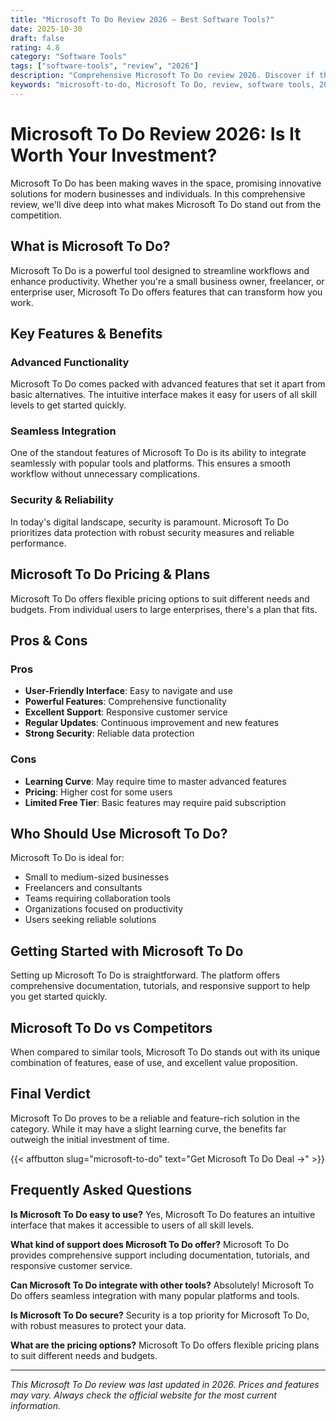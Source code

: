 ```yaml
---
title: "Microsoft To Do Review 2026 – Best Software Tools?"
date: 2025-10-30
draft: false
rating: 4.8
category: "Software Tools"
tags: ["software-tools", "review", "2026"]
description: "Comprehensive Microsoft To Do review 2026. Discover if this  tool is the best choice for your needs."
keywords: "microsoft-to-do, Microsoft To Do, review, software tools, 2026, best software tools"
---
```


# Microsoft To Do Review 2026: Is It Worth Your Investment?

Microsoft To Do has been making waves in the  space, promising innovative solutions for modern businesses and individuals. In this comprehensive review, we'll dive deep into what makes Microsoft To Do stand out from the competition.

## What is Microsoft To Do?

Microsoft To Do is a powerful  tool designed to streamline workflows and enhance productivity. Whether you're a small business owner, freelancer, or enterprise user, Microsoft To Do offers features that can transform how you work.

## Key Features & Benefits

### Advanced Functionality
Microsoft To Do comes packed with advanced features that set it apart from basic alternatives. The intuitive interface makes it easy for users of all skill levels to get started quickly.

### Seamless Integration
One of the standout features of Microsoft To Do is its ability to integrate seamlessly with popular tools and platforms. This ensures a smooth workflow without unnecessary complications.

### Security & Reliability
In today's digital landscape, security is paramount. Microsoft To Do prioritizes data protection with robust security measures and reliable performance.

## Microsoft To Do Pricing & Plans

Microsoft To Do offers flexible pricing options to suit different needs and budgets. From individual users to large enterprises, there's a plan that fits.

## Pros & Cons

### Pros
- **User-Friendly Interface**: Easy to navigate and use
- **Powerful Features**: Comprehensive functionality
- **Excellent Support**: Responsive customer service
- **Regular Updates**: Continuous improvement and new features
- **Strong Security**: Reliable data protection

### Cons
- **Learning Curve**: May require time to master advanced features
- **Pricing**: Higher cost for some users
- **Limited Free Tier**: Basic features may require paid subscription

## Who Should Use Microsoft To Do?

Microsoft To Do is ideal for:
- Small to medium-sized businesses
- Freelancers and consultants
- Teams requiring collaboration tools
- Organizations focused on productivity
- Users seeking reliable  solutions

## Getting Started with Microsoft To Do

Setting up Microsoft To Do is straightforward. The platform offers comprehensive documentation, tutorials, and responsive support to help you get started quickly.

## Microsoft To Do vs Competitors

When compared to similar tools, Microsoft To Do stands out with its unique combination of features, ease of use, and excellent value proposition.

## Final Verdict

Microsoft To Do proves to be a reliable and feature-rich solution in the  category. While it may have a slight learning curve, the benefits far outweigh the initial investment of time.

{{< affbutton slug="microsoft-to-do" text="Get Microsoft To Do Deal →" >}}

## Frequently Asked Questions

**Is Microsoft To Do easy to use?**
Yes, Microsoft To Do features an intuitive interface that makes it accessible to users of all skill levels.

**What kind of support does Microsoft To Do offer?**
Microsoft To Do provides comprehensive support including documentation, tutorials, and responsive customer service.

**Can Microsoft To Do integrate with other tools?**
Absolutely! Microsoft To Do offers seamless integration with many popular platforms and tools.

**Is Microsoft To Do secure?**
Security is a top priority for Microsoft To Do, with robust measures to protect your data.

**What are the pricing options?**
Microsoft To Do offers flexible pricing plans to suit different needs and budgets.

---

*This Microsoft To Do review was last updated in 2026. Prices and features may vary. Always check the official website for the most current information.*
